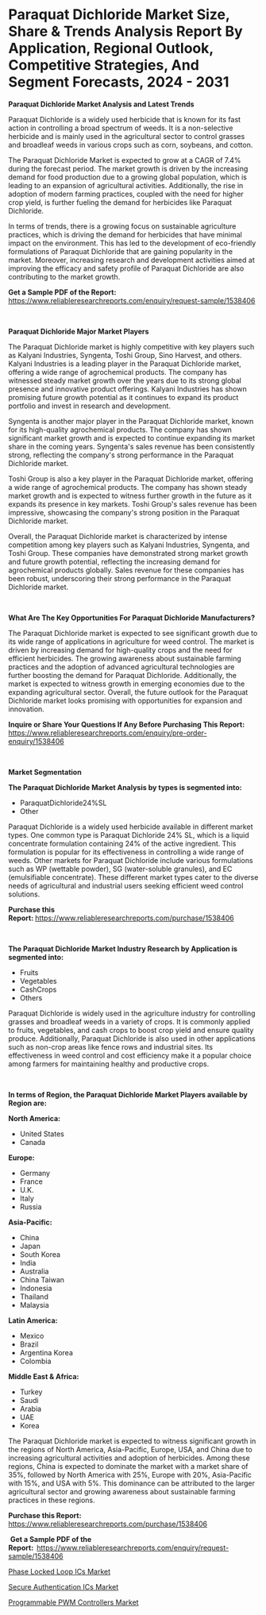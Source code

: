<p><h1>Paraquat Dichloride Market Size, Share & Trends Analysis Report By Application, Regional Outlook, Competitive Strategies, And Segment Forecasts, 2024 - 2031</h1></p><p><strong>Paraquat Dichloride Market Analysis and Latest Trends</strong></p>
<p><p>Paraquat Dichloride is a widely used herbicide that is known for its fast action in controlling a broad spectrum of weeds. It is a non-selective herbicide and is mainly used in the agricultural sector to control grasses and broadleaf weeds in various crops such as corn, soybeans, and cotton.</p><p>The Paraquat Dichloride Market is expected to grow at a CAGR of 7.4% during the forecast period. The market growth is driven by the increasing demand for food production due to a growing global population, which is leading to an expansion of agricultural activities. Additionally, the rise in adoption of modern farming practices, coupled with the need for higher crop yield, is further fueling the demand for herbicides like Paraquat Dichloride.</p><p>In terms of trends, there is a growing focus on sustainable agriculture practices, which is driving the demand for herbicides that have minimal impact on the environment. This has led to the development of eco-friendly formulations of Paraquat Dichloride that are gaining popularity in the market. Moreover, increasing research and development activities aimed at improving the efficacy and safety profile of Paraquat Dichloride are also contributing to the market growth.</p></p>
<p><strong>Get a Sample PDF of the Report:&nbsp;</strong> <a href="https://www.reliableresearchreports.com/enquiry/request-sample/1538406">https://www.reliableresearchreports.com/enquiry/request-sample/1538406</a></p>
<p>&nbsp;</p>
<p><strong>Paraquat Dichloride Major Market Players</strong></p>
<p><p>The Paraquat Dichloride market is highly competitive with key players such as Kalyani Industries, Syngenta, Toshi Group, Sino Harvest, and others. Kalyani Industries is a leading player in the Paraquat Dichloride market, offering a wide range of agrochemical products. The company has witnessed steady market growth over the years due to its strong global presence and innovative product offerings. Kalyani Industries has shown promising future growth potential as it continues to expand its product portfolio and invest in research and development.</p><p>Syngenta is another major player in the Paraquat Dichloride market, known for its high-quality agrochemical products. The company has shown significant market growth and is expected to continue expanding its market share in the coming years. Syngenta's sales revenue has been consistently strong, reflecting the company's strong performance in the Paraquat Dichloride market.</p><p>Toshi Group is also a key player in the Paraquat Dichloride market, offering a wide range of agrochemical products. The company has shown steady market growth and is expected to witness further growth in the future as it expands its presence in key markets. Toshi Group's sales revenue has been impressive, showcasing the company's strong position in the Paraquat Dichloride market.</p><p>Overall, the Paraquat Dichloride market is characterized by intense competition among key players such as Kalyani Industries, Syngenta, and Toshi Group. These companies have demonstrated strong market growth and future growth potential, reflecting the increasing demand for agrochemical products globally. Sales revenue for these companies has been robust, underscoring their strong performance in the Paraquat Dichloride market.</p></p>
<p>&nbsp;</p>
<p><strong>What Are The Key Opportunities For Paraquat Dichloride Manufacturers?</strong></p>
<p><p>The Paraquat Dichloride market is expected to see significant growth due to its wide range of applications in agriculture for weed control. The market is driven by increasing demand for high-quality crops and the need for efficient herbicides. The growing awareness about sustainable farming practices and the adoption of advanced agricultural technologies are further boosting the demand for Paraquat Dichloride. Additionally, the market is expected to witness growth in emerging economies due to the expanding agricultural sector. Overall, the future outlook for the Paraquat Dichloride market looks promising with opportunities for expansion and innovation.</p></p>
<p><strong>Inquire or Share Your Questions If Any Before Purchasing This Report:</strong> <a href="https://www.reliableresearchreports.com/enquiry/pre-order-enquiry/1538406">https://www.reliableresearchreports.com/enquiry/pre-order-enquiry/1538406</a></p>
<p>&nbsp;</p>
<p><strong>Market Segmentation</strong></p>
<p><strong>The Paraquat Dichloride Market Analysis by types is segmented into:</strong></p>
<p><ul><li>ParaquatDichloride24%SL</li><li>Other</li></ul></p>
<p><p>Paraquat Dichloride is a widely used herbicide available in different market types. One common type is Paraquat Dichloride 24% SL, which is a liquid concentrate formulation containing 24% of the active ingredient. This formulation is popular for its effectiveness in controlling a wide range of weeds. Other markets for Paraquat Dichloride include various formulations such as WP (wettable powder), SG (water-soluble granules), and EC (emulsifiable concentrate). These different market types cater to the diverse needs of agricultural and industrial users seeking efficient weed control solutions.</p></p>
<p><strong>Purchase this Report:&nbsp;</strong><a href="https://www.reliableresearchreports.com/purchase/1538406">https://www.reliableresearchreports.com/purchase/1538406</a></p>
<p>&nbsp;</p>
<p><strong>The Paraquat Dichloride Market Industry Research by Application is segmented into:</strong></p>
<p><ul><li>Fruits</li><li>Vegetables</li><li>CashCrops</li><li>Others</li></ul></p>
<p><p>Paraquat Dichloride is widely used in the agriculture industry for controlling grasses and broadleaf weeds in a variety of crops. It is commonly applied to fruits, vegetables, and cash crops to boost crop yield and ensure quality produce. Additionally, Paraquat Dichloride is also used in other applications such as non-crop areas like fence rows and industrial sites. Its effectiveness in weed control and cost efficiency make it a popular choice among farmers for maintaining healthy and productive crops.</p></p>
<p>&nbsp;</p>
<p><strong>In terms of Region, the Paraquat Dichloride Market Players available by Region are:</strong></p>
<p>
    <p> <strong> North America: </strong>
        <ul>
            <li>United States</li>
            <li>Canada</li>
        </ul>
        </p> 
    <p> <strong> Europe: </strong>
        <ul>
            <li>Germany</li>
            <li>France</li>
            <li>U.K.</li>
            <li>Italy</li>
            <li>Russia</li>
        </ul>
        </p> 
    <p> <strong> Asia-Pacific: </strong>
        <ul>
            <li>China</li>
            <li>Japan</li>
            <li>South Korea</li>
            <li>India</li>
            <li>Australia</li>
            <li>China Taiwan</li>
            <li>Indonesia</li>
            <li>Thailand</li>
            <li>Malaysia</li>
        </ul>
        </p> 
    <p> <strong> Latin America: </strong>
        <ul>
            <li>Mexico</li>
            <li>Brazil</li>
            <li>Argentina Korea</li>
            <li>Colombia</li>
        </ul>
        </p> 
    <p> <strong> Middle East & Africa: </strong>
        <ul>
            <li>Turkey</li>
            <li>Saudi</li>
            <li>Arabia</li>
            <li>UAE</li>
            <li>Korea</li>
        </ul>
    </p>
    </p>
<p><p>The Paraquat Dichloride market is expected to witness significant growth in the regions of North America, Asia-Pacific, Europe, USA, and China due to increasing agricultural activities and adoption of herbicides. Among these regions, China is expected to dominate the market with a market share of 35%, followed by North America with 25%, Europe with 20%, Asia-Pacific with 15%, and USA with 5%. This dominance can be attributed to the larger agricultural sector and growing awareness about sustainable farming practices in these regions.</p></p>
<p><strong>Purchase this Report: </strong><a href="https://www.reliableresearchreports.com/purchase/1538406">https://www.reliableresearchreports.com/purchase/1538406</a></p>
<p>&nbsp;<strong>Get a Sample PDF of the Report:&nbsp;&nbsp;</strong><a href="https://www.reliableresearchreports.com/enquiry/request-sample/1538406">https://www.reliableresearchreports.com/enquiry/request-sample/1538406</a></p>
<p><strong></strong></p>
<p><p><a href="https://view.publitas.com/reportprime-1/phase-locked-loop-ics-market-size-market-share-and-global-market-analysis-report-2023-2030/">Phase Locked Loop ICs Market</a></p><p><a href="https://view.publitas.com/reportprime-1/secure-authentication-ics-market-size-furnishes-valuable-information-encompassing-market-share-market-trends-and-projections-spanning-from-2023-to-2030/">Secure Authentication ICs Market</a></p><p><a href="https://view.publitas.com/reportprime-1/programmable-pwm-controllers-market-furnish-information-about-market-size-market-share-market-dynamics-and-projections-spanning-from-2023-to-2030/">Programmable PWM Controllers Market</a></p></p>